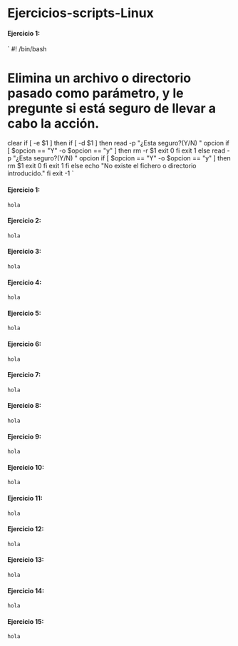 # Ejercicios-scripts-Linux
#### Ejercicio 1:
`
#! /bin/bash
# Elimina un archivo o directorio pasado como parámetro, y le pregunte si está seguro de llevar a cabo la acción.
clear
if [ -e $1 ]
then
	if [ -d $1 ]
	then
		read -p "¿Esta seguro?(Y/N) " opcion
		if [ $opcion == "Y" -o $opcion == "y" ]
		then
			rm -r $1
			exit 0
		fi
		exit 1
	else
		read -p "¿Esta seguro?(Y/N) " opcion
		if [ $opcion == "Y" -o $opcion == "y" ]
		then
			rm $1
			exit 0
		fi
		exit 1
	fi
else
	echo "No existe el fichero o directorio introducido."
fi
exit -1
`

#### Ejercicio 1:
`hola`

#### Ejercicio 2:
`hola`

#### Ejercicio 3:
`hola`

#### Ejercicio 4:
`hola`

#### Ejercicio 5:
`hola`

#### Ejercicio 6:
`hola`

#### Ejercicio 7:
`hola`

#### Ejercicio 8:
`hola`

#### Ejercicio 9:
`hola`

#### Ejercicio 10:
`hola`

#### Ejercicio 11:
`hola`

#### Ejercicio 12:
`hola`

#### Ejercicio 13:
`hola`

#### Ejercicio 14:
`hola`

#### Ejercicio 15:
`hola`

